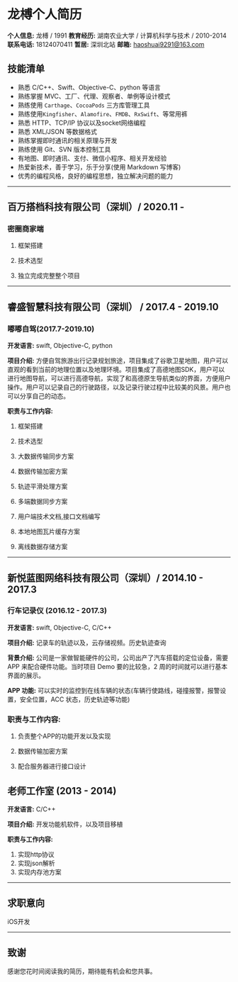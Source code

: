 # 龙榑个人简历

**个人信息:** 龙榑 / 1991
**教育经历:** 湖南农业大学 / 计算机科学与技术 / 2010-2014
**联系电话:** 18124070411
**暂居:** 深圳北站
**邮箱:** haoshuai9291@163.com

## 技能清单

- 熟悉 C/C++、Swift、Objective-C、python 等语言
- 熟练掌握 MVC、工厂、代理、观察者、单例等设计模式
- 熟练使用 `Carthage`、`CocoaPods` 三方库管理工具
- 熟练使用`Kingfisher`、`Alamofire`、`FMDB`、`RxSwift`、等常用裤
- 熟悉 HTTP、TCP/IP 协议以及socket网络编程
- 熟悉 XML/JSON 等数据格式
- 熟练掌握即时通讯的相关原理与开发
- 熟练使用 Git、SVN 版本控制工具
- 有地图、即时通讯、支付、微信小程序、相关开发经验
- 热爱新技术，善于学习，乐于分享(使用 Markdown 写博客)
- 优秀的编程风格，良好的编程思想，独立解决问题的能力

--------

## 百万搭档科技有限公司（深圳）/ 2020.11 - 

### 密圈商家端

1. 框架搭建

2. 技术选型

3. 独立完成完整整个项目

--------

## 睿盛智慧科技有限公司（深圳） / 2017.4 - 2019.10

### 嘟嘟自驾(2017.7-2019.10)

**开发语言:** swift, Objective-C, python

**项目介绍:** 方便自驾旅游出行记录规划旅途，项目集成了谷歌卫星地图，用户可以直观的看到当前的地理位置以及地理环境。项目集成了高德地图SDK，用户可以进行地图导航，可以进行高德导航，实现了和高德原生导航类似的界面，方便用户操作。用户可以记录自己的行驶路径，以及记录行驶过程中比较美的风景。用户也可以分享自己的动态。

**职责与工作内容:**

1. 框架搭建

2. 技术选型

3. 大数据传输同步方案

4. 数据传输加密方案

5. 轨迹平滑处理方案

6. 多端数据同步方案

9. 用户端技术文档,接口文档编写

10. 本地地图瓦片缓存方案

11. 离线数据存储方案

--------

## 新悦蓝图网络科技有限公司（深圳）/ 2014.10 - 2017.3

### 行车记录仪 (2016.12 - 2017.3)

**开发语言:** swift, Objective-C, C/C++

**项目介绍:** 记录车的轨迹以及，云存储视频。历史轨迹查询

**背景介绍:** 公司是一家做智能硬件的公司，公司出产了汽车搭载的定位设备，需要 APP 来配合硬件功能。当时项目 Demo 要的比较急，2 周的时间就可以进行基本界面的展示。

**APP 功能:** 可以实时的监控到在线车辆的状态(车辆行使路线，碰撞报警，报警设置，安全位置，ACC 状态，历史轨迹等功能)

### 职责与工作内容:

1. 负责整个APP的功能开发以及实现

2. 数据传输加密方案

3. 配合服务器进行接口设计

## 老师工作室 (2013 - 2014)

**开发语言:** C/C++

**项目介绍:** 开发功能机软件，以及项目移植

**职责与工作内容:**

1. 实现http协议
2. 实现json解析
3. 实现内存池方案

--------

## 求职意向

iOS开发

--------

## 致谢

感谢您花时间阅读我的简历，期待能有机会和您共事。
